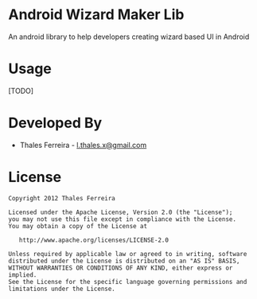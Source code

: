 Android Wizard Maker Lib
========================

An android library to help developers creating wizard based UI in Android


Usage
=====

[TODO]

Developed By
============

 * Thales Ferreira - <l.thales.x@gmail.com>

License
=======

    Copyright 2012 Thales Ferreira

    Licensed under the Apache License, Version 2.0 (the "License");
    you may not use this file except in compliance with the License.
    You may obtain a copy of the License at

       http://www.apache.org/licenses/LICENSE-2.0

    Unless required by applicable law or agreed to in writing, software
    distributed under the License is distributed on an "AS IS" BASIS,
    WITHOUT WARRANTIES OR CONDITIONS OF ANY KIND, either express or implied.
    See the License for the specific language governing permissions and
    limitations under the License.
